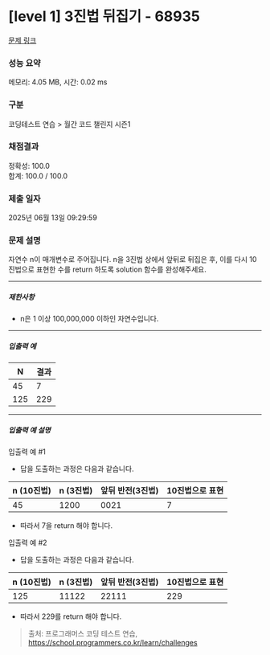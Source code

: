 # [level 1] 3진법 뒤집기 - 68935 

[문제 링크](https://school.programmers.co.kr/learn/courses/30/lessons/68935) 

### 성능 요약

메모리: 4.05 MB, 시간: 0.02 ms

### 구분

코딩테스트 연습 > 월간 코드 챌린지 시즌1

### 채점결과

정확성: 100.0<br/>합계: 100.0 / 100.0

### 제출 일자

2025년 06월 13일 09:29:59

### 문제 설명

<p>자연수 n이 매개변수로 주어집니다. n을 3진법 상에서 앞뒤로 뒤집은 후, 이를 다시 10진법으로 표현한 수를 return 하도록 solution 함수를 완성해주세요.</p>

<hr>

<h5>제한사항</h5>

<ul>
<li>n은 1 이상 100,000,000 이하인 자연수입니다.</li>
</ul>

<hr>

<h5>입출력 예</h5>
<table class="table">
        <thead><tr>
<th><font style="vertical-align: inherit;"><font style="vertical-align: inherit;">N</font></font></th>
<th><font style="vertical-align: inherit;"><font style="vertical-align: inherit;">결과</font></font></th>
</tr>
</thead>
        <tbody><tr>
<td><font style="vertical-align: inherit;"><font style="vertical-align: inherit;">45</font></font></td>
<td><font style="vertical-align: inherit;"><font style="vertical-align: inherit;">7</font></font></td>
</tr>
<tr>
<td><font style="vertical-align: inherit;"><font style="vertical-align: inherit;">125</font></font></td>
<td><font style="vertical-align: inherit;"><font style="vertical-align: inherit;">229</font></font></td>
</tr>
</tbody>
      </table>
<hr>

<h5>입출력 예 설명</h5>

<p>입출력 예 #1</p>

<ul>
<li>답을 도출하는 과정은 다음과 같습니다.</li>
</ul>
<table class="table">
        <thead><tr>
<th>n (10진법)</th>
<th>n (3진법)</th>
<th>앞뒤 반전(3진법)</th>
<th>10진법으로 표현</th>
</tr>
</thead>
        <tbody><tr>
<td><font style="vertical-align: inherit;"><font style="vertical-align: inherit;">45</font></font></td>
<td><font style="vertical-align: inherit;"><font style="vertical-align: inherit;">1200</font></font></td>
<td><font style="vertical-align: inherit;"><font style="vertical-align: inherit;">0021</font></font></td>
<td><font style="vertical-align: inherit;"><font style="vertical-align: inherit;">7</font></font></td>
</tr>
</tbody>
      </table>
<ul>
<li>따라서 7을 return 해야 합니다.</li>
</ul>

<p>입출력 예 #2</p>

<ul>
<li><font style="vertical-align: inherit;"><font style="vertical-align: inherit;">답을 도출하는 과정은 다음과 같습니다.</font></font></li>
</ul>
<table class="table">
        <thead><tr>
<th><font style="vertical-align: inherit;"><font style="vertical-align: inherit;">n (10진법)</font></font></th>
<th><font style="vertical-align: inherit;"><font style="vertical-align: inherit;">n (3진법)</font></font></th>
<th><font style="vertical-align: inherit;"><font style="vertical-align: inherit;">앞뒤 반전(3진법)</font></font></th>
<th><font style="vertical-align: inherit;"><font style="vertical-align: inherit;">10진법으로 표현</font></font></th>
</tr>
</thead>
        <tbody><tr>
<td><font style="vertical-align: inherit;"><font style="vertical-align: inherit;">125</font></font></td>
<td><font style="vertical-align: inherit;"><font style="vertical-align: inherit;">11122</font></font></td>
<td><font style="vertical-align: inherit;"><font style="vertical-align: inherit;">22111</font></font></td>
<td><font style="vertical-align: inherit;"><font style="vertical-align: inherit;">229</font></font></td>
</tr>
</tbody>
      </table>
<ul>
<li>따라서 229를 return 해야 합니다.</li>
</ul>


> 출처: 프로그래머스 코딩 테스트 연습, https://school.programmers.co.kr/learn/challenges